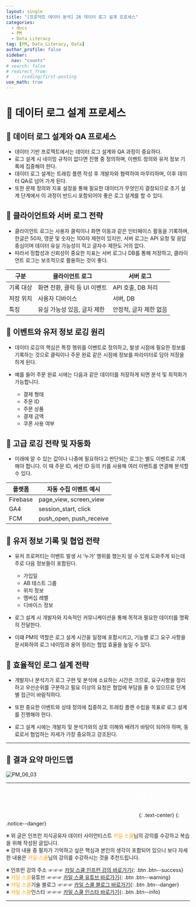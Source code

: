 ```yaml
---
layout: single
title: "[프로덕트 데이터 분석] 26 데이터 로그 설계 프로세스"
categories:
  - docs
  - PM
  - Data_Literacy
tag: [PM, Data_Literacy, Data]
author_profile: false
sidebar:
  nav: "counts"
# search: false
# redirect_from:
#   - /coding/first-posting
use_math: true
---
```


# 👑 데이터 로그 설계 프로세스

## 🍟 데이터 로그 설계와 QA 프로세스

- 데이터 기반 프로젝트에서는 데이터 로그 설계와 QA 과정이 중요하다.
- 로그 설계 시 네이밍 규칙이 없다면 진행 중 정의하며, 이벤트 정의와 유저 정보 기록에 집중해야 한다.
- 데이터 로그 설계는 트래킹 플랜 작성 후 개발자와 협력하여 마무리하며, 이후 데이터 QA로 넘어 가게 된다.
- 또한 문제 정의와 지표 설정을 통해 필요한 데이터가 무엇인지 결정되므로 초기 설계 단계에서 이 과정이 반드시 포함되어야 좋은 로그 설계를 할 수 있다.

## 🍟 클라이언트와 서버 로그 전략

- 클라이언트 로그는 사용자 클릭이나 화면 이동과 같은 인터페이스 활동을 기록하며, 한글은 50자, 영문 및 숫자는 100자 제한이 있지만, 서버 로그는 API 요청 및 응답 중심이며 데이터 유실 가능성이 적고 글자수 제한도 거의 없다.
- 따라서 정합성과 신뢰성이 중요한 지표는 서버 로그나 DB를 통해 저장하고, 클라이언트 로그는 보조적으로 활용하는 것이 좋다.

| 구분      | 클라이언트 로그              | 서버 로그              |
| --------- | ---------------------------- | ---------------------- |
| 기록 대상 | 화면 전환, 클릭 등 UI 이벤트 | API 호출, DB 처리      |
| 저장 위치 | 사용자 디바이스              | 서버, DB               |
| 특징      | 유실 가능성 있음, 글자 제한  | 안정적, 글자 제한 없음 |

## 🍟 이벤트와 유저 정보 로깅 원리

- 데이터 로깅의 핵심은 특정 행위를 이벤트로 정의하고, 발생 시점에 필요한 정보를 기록하는 것으로 클릭이나 주문 완료 같은 시점에 정보를 파라미터로 담아 저장을 하게 된다.
- 예를 들어 주문 완료 시에는 다음과 같은 데이터를 저장하게 되면 분석 및 최적화가 가능합니다.

  - 결제 형태
  - 주문 ID
  - 주문 상품
  - 결제 금액
  - 쿠폰 사용 여부

## 🍟 고급 로깅 전략 및 자동화

- 미래에 알 수 있는 값이나 나중에 필요하다고 판단되는 로그는 별도 이벤트로 기록해야 합니다. 이 때 주문 ID, 세션 ID 등의 키를 사용해 여러 이벤트를 연결해 분석할 수 있다.

| 플랫폼   | 자동 수집 이벤트 예시   |
| -------- | ----------------------- |
| Firebase | page_view, screen_view  |
| GA4      | session_start, click    |
| FCM      | push_open, push_receive |

## 🍟 유저 정보 기록 및 협업 전략

- 유저 프로퍼티는 이벤트 발생 시 ‘누가’ 행위를 했는지 알 수 있게 도와주게 되는데 주로 다음 정보들이 포함된다.

  - 가입일
  - AB 테스트 그룹
  - 위치 정보
  - 멤버십 레벨
  - 디바이스 정보

- 로그 설계 시 개발자와 지속적인 커뮤니케이션을 통해 목적과 필요한 데이터를 명확히 전달한다.
- 이떄 PM의 역할은 로그 설계 시간을 일정에 포함시키고, 기능별 로그 요구 사항을 문서화하여 로그 네이밍과 용어 정리는 협업 효율을 높일 수 있다.

## 🍟 효율적인 로그 설계 전략

- 개발자나 분석가가 로그 구현 및 분석에 소요하는 시간은 크므로, 요구사항을 정리하고 우선순위를 구분하고 필요 이상의 요청은 협업에 부담을 줄 수 있으므로 단계별 접근이 바람직하다.

- 또한 중요한 이벤트와 상태 정의에 집중하고, 트래킹 플랜 수립을 목표로 로그 설계를 진행해야 한다.
- 로그 설계 시에는 개발자 및 분석가와의 상호 이해와 배려가 바탕이 되어야 하며, 동료로서 협업하는 자세가 가장 중요하고 강조된다.

---

## 🍟 결과 요약 마인드맵

![PM_06_03]({{site.url}}/images/2025-03-25-PM/06_03.png)

---

<a style="font-size:30px; color: white;">⇩⇩⇩⇩⇩⇩⇩⇩⇩⇩⇩⇩출처⇩⇩⇩⇩⇩⇩⇩⇩⇩⇩⇩⇩</a>
{: .text-center}
{: .notice--danger}

※ 위 글은 인프런 지식공유자 데이터 사이언티스트 <a style="color: orange;">카일 스쿨</a>님의 강의를 수강하고 복습을 위해 작성된 글입니다.<br>
※ 강의 내용 중 필자가 기억하고 싶은 핵심과 본인의 생각이 포함되어 있으니 보다 자세한 내용은 <a style="color: orange;">카일 스쿨</a>님의 강의를 수강하시는 것을 추천드립니다. <br>

※ 인프런 강의 주소 ☞☞☞ [카일 스쿨 인프런 강의 바로가기](https://www.inflearn.com/course/pm-%EB%8D%B0%EC%9D%B4%ED%84%B0-%EB%A6%AC%ED%84%B0%EB%9F%AC%EC%8B%9C){: .btn .btn--success}<br>
※ <a style="color: orange;">카일 스쿨</a>유튜브 ☞☞☞ [카일 스쿨 유튜브 바로가기](https://www.youtube.com/c/kyleschool){: .btn .btn--warning}<br>
※ <a style="color: orange;">카일 스쿨</a>기술 블로그 ☞☞☞ [카일 스쿨 블로그 바로가기](https://zzsza.github.io/){: .btn .btn--danger}<br>
※ <a style="color: orange;">카일 스쿨</a>인스타 ☞☞☞ [카일 스쿨 인스타 바로가기](https://www.instagram.com/data.scientist/){: .btn .btn--info}

---
